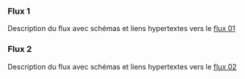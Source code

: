 ### Flux 1

Description du flux avec schémas et liens hypertextes vers le [flux 01](./st_flux1.html)

### Flux 2

Description du flux avec schémas et liens hypertextes vers le [flux 02](./st_flux2.html)
